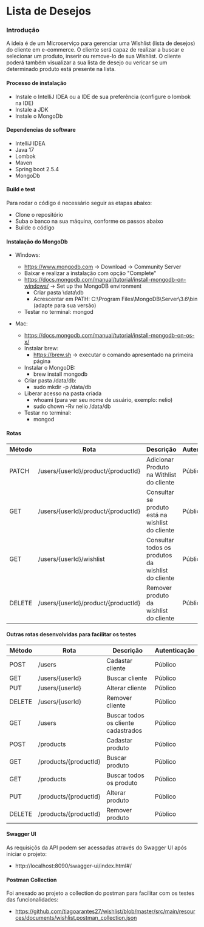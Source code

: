 # Lista de Desejos
### Introdução

A ideia é de um Microserviço para gerenciar uma Wishlist (lista de desejos) do cliente em e-commerce. O cliente será capaz de realizar a buscar e selecionar um produto, inserir ou remove-lo de sua Wishlist. O cliente poderá também visualizar a sua lista de desejo ou vericar se um determinado produto está presente na lista.

#### Processo de instalação

- Instale o IntelliJ IDEA ou a IDE de sua preferência (configure o lombok na IDE)
- Instale a JDK
- Instale o MongoDb

#### Dependencias de software

- IntelliJ IDEA
- Java 17
- Lombok
- Maven
- Spring boot 2.5.4
- MongoDb
	
#### Build e test

Para rodar o código é necessário seguir as etapas abaixo:

- Clone o repositório
- Suba o banco na sua máquina, conforme os passos abaixo
- Builde o código

#### Instalação do MongoDb

- Windows:
	- https://www.mongodb.com -> Download -> Community Server
	- Baixar e realizar a instalação com opção "Complete"
	- https://docs.mongodb.com/manual/tutorial/install-mongodb-on-windows/ -> Set up the MongoDB environment
		- Criar pasta \data\db
		- Acrescentar em PATH: C:\Program Files\MongoDB\Server\3.6\bin (adapte para sua versão)
	- Testar no terminal: mongod
	
- Mac:
	- https://docs.mongodb.com/manual/tutorial/install-mongodb-on-os-x/
	- Instalar brew:
		- https://brew.sh -> executar o comando apresentado na primeira página
	- Instalar o MongoDB:
		- brew install mongodb
	- Criar pasta /data/db:
		- sudo mkdir -p /data/db
	- Liberar acesso na pasta criada
		- whoami (para ver seu nome de usuário, exemplo: nelio)
		- sudo chown -Rv nelio /data/db
	- Testar no terminal:
		- mongod

#### Rotas

| Método  | Rota                                | Descrição                                          | Autenticação |
| ------- | ----------------------------------- | -------------------------------------------------- | ------------ |
| PATCH   | /users/{userId}/product/{productId} | Adicionar Produto na Withlist do cliente           | Público      |
| GET     | /users/{userId}/product/{productId} | Consultar se produto está na wishlist do cliente   | Público      |
| GET     | /users/{userId}/wishlist            | Consultar todos os produtos da wishlist do cliente | Público      |
| DELETE  | /users/{userId}/product/{productId} | Remover produto da wishlist do cliente             | Público      |

#### Outras rotas desenvolvidas para facilitar os testes

| Método  | Rota                                | Descrição                                          | Autenticação |
| ------- | ----------------------------------- | -------------------------------------------------- | ------------ |
| POST    | /users                              | Cadastar cliente                                   | Público      |
| GET     | /users/{userId}                     | Buscar cliente                                     | Público      |
| PUT     | /users/{userId}                     | Alterar cliente                                    | Público      |
| DELETE  | /users/{userId}                     | Remover cliente                                    | Público      |
| GET     | /users                              | Buscar todos os  cliente cadastrados               | Público      |
| POST    | /products                           | Cadastar produto                                   | Público      |
| GET     | /products/{productId}               | Buscar produto                                     | Público      |
| GET     | /products                           | Buscar todos os produto                            | Público      |
| PUT     | /products/{productId}               | Alterar produto                                    | Público      |
| DELETE  | /products/{productId}               | Remover produto                                    | Público      |

#### Swagger UI

As requisiçõs da API podem ser acessadas através do Swagger UI após iniciar o projeto:
- http://localhost:8090/swagger-ui/index.html#/
	
#### Postman Collection

Foi anexado ao projeto a collection do postman para facilitar com os testes das funcionalidades:
- https://github.com/tiagoarantes27/wishlist/blob/master/src/main/resources/documents/wishlist.postman_collection.json


